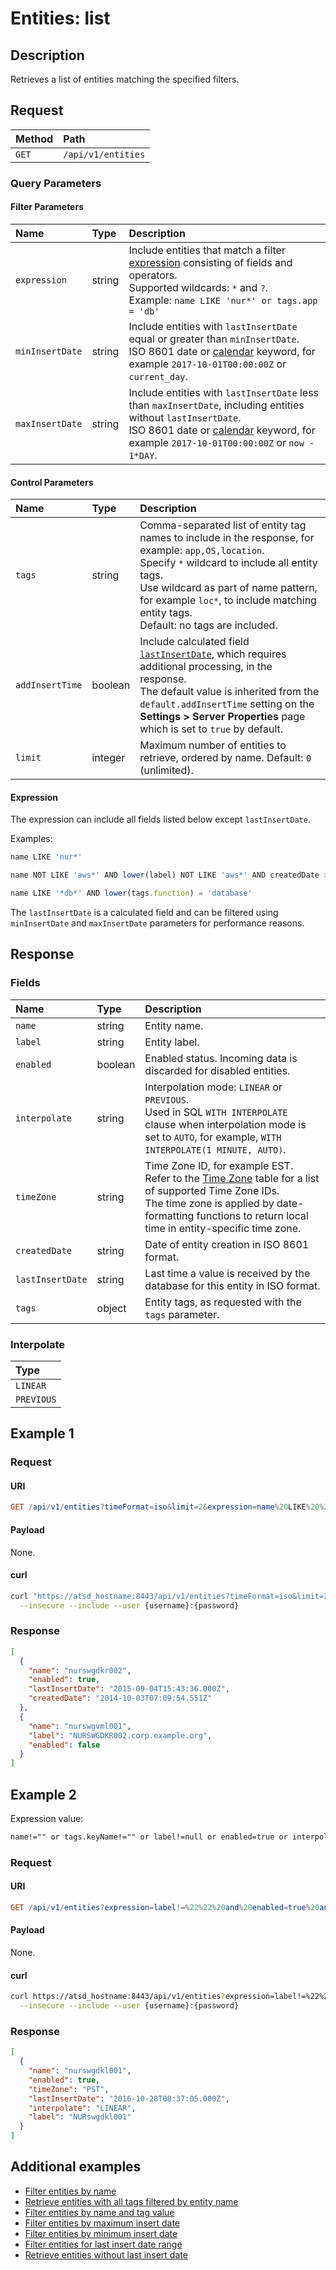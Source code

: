 # Entities: list

## Description

Retrieves a list of entities matching the specified filters.

## Request

| **Method** | **Path** |
|:---|:---|
| `GET` | `/api/v1/entities` |

### Query Parameters

#### Filter Parameters

|**Name**|**Type**|**Description**|
|:---|:---|:---|
| `expression` |string|Include entities that match a filter [expression](../../../api/meta/expression.md) consisting of fields and operators.<br>Supported wildcards: `*` and `?`.<br>Example: `name LIKE 'nur*' or tags.app = 'db'`|
| `minInsertDate` |string|Include entities with `lastInsertDate` equal or greater than `minInsertDate`.<br>ISO 8601 date or [calendar](../../../shared/calendar.md) keyword, for example `2017-10-01T00:00:00Z` or `current_day`.|
| `maxInsertDate` |string|Include entities with `lastInsertDate` less than `maxInsertDate`, including entities without `lastInsertDate`.<br>ISO 8601 date or [calendar](../../../shared/calendar.md) keyword, for example `2017-10-01T00:00:00Z` or `now - 1*DAY`.|

#### Control Parameters

|**Name**|**Type**|**Description**|
|:---|:---|:---|
| `tags` |string|Comma-separated list of entity tag names to include in the response, for example: `app,OS,location`.<br>Specify `*` wildcard to include all entity tags.<br>Use wildcard as part of name pattern, for example `loc*`, to include matching entity tags.<br>Default: no tags are included.|
| `addInsertTime` | boolean| Include calculated field [`lastInsertDate`](#fields), which requires additional processing, in the response.<br>The default value is inherited from the `default.addInsertTime` setting on the **Settings > Server Properties** page which is set to `true` by default.|
| `limit` |integer|Maximum number of entities to retrieve, ordered by name. Default: `0` (unlimited).|

#### Expression

The expression can include all fields listed below except `lastInsertDate`.

Examples:

```javascript
name LIKE 'nur*'
```

```javascript
name NOT LIKE 'aws*' AND lower(label) NOT LIKE 'aws*' AND createdDate > '2017-10-01T00:00:00Z'
```

```javascript
name LIKE '*db*' AND lower(tags.function) = 'database'
```

The `lastInsertDate` is a calculated field and can be filtered using `minInsertDate` and `maxInsertDate` parameters for performance reasons.

## Response

### Fields

| **Name** | **Type** | **Description** |
|:---|:---|:---|
| `name` | string | Entity name. |
| `label` | string | Entity label. |
| `enabled` | boolean | Enabled status. Incoming data is discarded for disabled entities. |
| `interpolate` | string | Interpolation mode: `LINEAR` or `PREVIOUS`. <br>Used in SQL `WITH INTERPOLATE` clause when interpolation mode is set to `AUTO`, for example, `WITH INTERPOLATE(1 MINUTE, AUTO)`.|
| `timeZone` | string | Time Zone ID, for example EST.<br>Refer to the [Time Zone](../../../shared/timezone-list.md) table for a list of supported Time Zone IDs.<br>The time zone is applied by date-formatting functions to return local time in entity-specific time zone.|
| `createdDate` | string | Date of entity creation in ISO 8601 format.|
| `lastInsertDate` | string |Last time a value is received by the database for this entity in ISO format. |
| `tags` | object | Entity tags, as requested with the `tags` parameter. |

### Interpolate

|**Type**|
|:---|
|`LINEAR`|
|`PREVIOUS`|

## Example 1

### Request

#### URI

```elm
GET /api/v1/entities?timeFormat=iso&limit=2&expression=name%20LIKE%20%27nurs*%27
```

#### Payload

None.

#### curl

```bash
curl "https://atsd_hostname:8443/api/v1/entities?timeFormat=iso&limit=2&expression=name%20LIKE%20%27nurs*%27" \
  --insecure --include --user {username}:{password}
```

### Response

```json
[
  {
    "name": "nurswgdkr002",
    "enabled": true,
    "lastInsertDate": "2015-09-04T15:43:36.000Z",
    "createdDate": "2014-10-03T07:09:54.551Z"
  },
  {
    "name": "nurswgvml001",
    "label": "NURSWGDKR002.corp.example.org",
    "enabled": false
  }
]
```

## Example 2

Expression value:

```txt
name!="" or tags.keyName!="" or label!=null or enabled=true or interpolate="LINEAR" or timeZone!=""
```

### Request

#### URI

```elm
GET /api/v1/entities?expression=label!=%22%22%20and%20enabled=true%20and%20interpolate!=%22%22%20and%20timeZone!=%22%22
```

#### Payload

None.

#### curl

```bash
curl https://atsd_hostname:8443/api/v1/entities?expression=label!=%22%22%20and%20enabled=true%20and%20interpolate!=%22%22%20and%20timeZone!=%22%22 \
  --insecure --include --user {username}:{password}
```

### Response

```json
[
  {
    "name": "nurswgdkl001",
    "enabled": true,
    "timeZone": "PST",
    "lastInsertDate": "2016-10-28T08:37:05.000Z",
    "interpolate": "LINEAR",
    "label": "NURswgdkl001"
  }
]
```

## Additional examples

* [Filter entities by name](./examples/list-entities-by-name.md)
* [Retrieve entities with all tags filtered by entity name](examples/list-all-tags-for-all-entities-with-name.md)
* [Filter entities by name and tag value](examples/list-entities-by-tag-containing-hbase.md)
* [Filter entities by maximum insert date](./examples/list-entities-by-maxinsertdate.md)
* [Filter entities by minimum insert date](./examples/list-entities-by-mininsertdate.md)
* [Filter entities for last insert date range](examples/list-entities-for-last-insert-range.md)
* [Retrieve entities without last insert date](examples/list-entities-without-last-insert-date.md)

